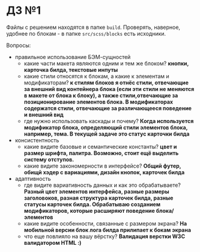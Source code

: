 # ДЗ №1

Файлы с решением находятся в папке `build`. Проверять, наверное, удобнее
по блокам - в папке `src/scss/blocks` есть исходники.

Вопросы:
- правильное использование БЭМ-сущностей
  * какие части макета являются одним и тем же блоком? **кнопки, карточка билда, текстовые инпуты**
  * какие стили относятся к блокам, а какие к элементам и модификаторам? **к стилям блоков я отнёс стили, отвечающие за внешний вид контейнера блока (если эти стили не меняются в макете от блока к блоку), а также стили,отвечающие за позиционирование элементов блока. В модификаторах содержатся стили, отвечающие за различающееся поведение и внешний вид**
  * где нужно использовать каскады и почему? **Когда используется модификатор блока, определяющий стили элементов блока, например, тема. В текущей задаче это статус карточки билда**
- консистентность
  * какие видите базовые и семантические константы? **цвет и размер шрифта, палитра. Возможно, стоит ещё выделить систему отступов.**
  * какие видите закономерности в интерфейсе? **Общий футер, обищй хэдер с вариациями, дизайн кнопок, карточек билда**
- адаптивность
  * где видите вариативность данных и как это обрабатываете? **Разный цвет элементов интерфейса, разные размеры заголовоков, разная структура карточек билда, разные статусы карточек билда. Обрабатываю созданием модификаторов, которые расширяют поведение блока/элементов**
  * какие видите особенности, связанные с размером экрана? **На мобильной версии блок лога билда прилипает к бокам экрана**
  * что еще повлияло на вашу вёрстку? **Валидация верстки W3C валидатором HTML :)**